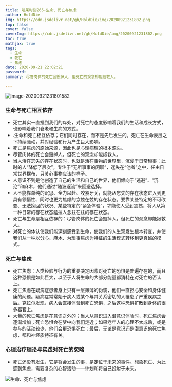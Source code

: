 ```yaml
---
title: 吼呆时刻265-生命、死亡与焦虑
author: HoldDie
img: https://cdn.jsdelivr.net/gh/HoldDie/img/20200921231802.png
top: false
cover: false
coverImg: https://cdn.jsdelivr.net/gh/HoldDie/img/20200921231802.png
toc: true
mathjax: true
tags:
  - 生命
  - 死亡
  - 焦虑
date: 2020-09-21 22:02:21
password:
summary: 尽管肉体的死亡会毁掉人，但死亡的观念却能拯救人。

---
```


![image-20200921231801582](https://cdn.jsdelivr.net/gh/HoldDie/img/20200921231802.png)

### 生命与死亡相互依存

- 死亡其实一直搔到我们的痒处，对死亡的态度影响着我们的生活和成长方式，也影响着我们衰老和生病的方式。
- .生命和死亡相互依存；它们同时存在，而不是先后发生的。死亡在生命表层之下持续骚动，并对经验和行为产生巨大影响。
- 死亡是焦虑的原始来源，因此也是心理病理的根本源头。
- 尽管肉体的死亡会毁掉人，但死亡的观念却能拯救人。
- 当人活在忘失的存在状态时，也就是活在事物的世界里，沉浸于日常琐事：此时的人“降低了层次”，专注于“无所事事的闲聊”，迷失在“他者”之中，任由日常世界摆布，只关心事物应该的样子。
- 人意识不到是他创造了自己的生活和自己的世界，他们倾向于“逃避”、“沉沦”和麻木，他们通过“随波逐流”来回避选择。
- 人不能靠单纯的沉思、全力以赴、咬紧牙关，就能从忘失的存在状态进入到更具有领悟性、同时也更为焦虑的念兹在兹的存在状态。要靠某些特定的不可改变、无法挽回的状况、某些特定的“紧急体验”，才能使人受到震撼，将人从第一种日常的存在状态猛拉人念兹在兹的存在状态。
- 死亡与生命是相互依存的：尽管肉体的死亡会毁掉人，但死亡的观念却能拯救人。
- 对死亡的体认使我们能深刻感受到生命，使我们的人生观发生根本转变，并使我们从一种以分心、麻木、为琐事焦虑为特征的生活模式转移到更真诚的模式。

### 死亡与焦虑

- 死亡焦虑：人类经验与行为的重要决定因素对死亡的恐惧是普遍存在的，而且这种恐惧是如此巨大，以至于人将生命的大部分能量都消耗在对死亡的否认上。
- 死亡焦虑在疑病症患者身上只有一层薄薄的伪装，他们一直担心安全和身体健康的问题。疑病症常常始于病人或某个与其关系密切的人罹患了严重疾病之后。克拉尔发现，病人会直接体验到死亡恐惧，之后这种恐惧扩散到身体的很多器官上。
- 大量的死亡焦虑是在意识之外的；当人从意识进入潜意识体验时，死亡焦虑会逐渐增加；死亡恐惧会在梦中向我们走近；如果老年人的心理不太成熟，或是参与的活动较少，他们会更恐惧死亡；最后，无论是意识还是潜意识的死亡焦虑，都和神经质特征有关。

### 心理治疗理论与实践对死亡的忽略

- 死亡还没有发生，它是将会发生的事，是定位于未来的事件。想象死亡、为此感到焦虑，需要复杂的心智活动——计划和将自己投射于未来。

![生命、死亡与焦虑](https://cdn.jsdelivr.net/gh/HoldDie/img/20200921231715.png)